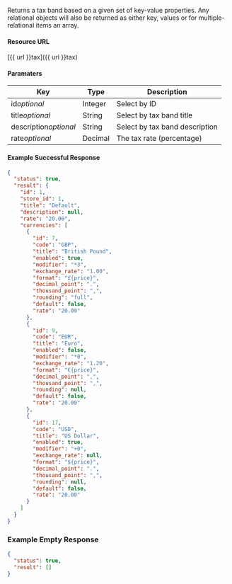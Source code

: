 <!--
@title Get single tax band by criteria
@author Moltin Ltd
@description Gets a tax band based on the given criteria
@order 11.4

@sidebar 1
@family Tax
@rate No
@auth Yes
@format JSON
@http GET
@version beta
-->
Returns a tax band based on a given set of key-value properties. Any relational objects will also be returned as either key, values or for multiple-relational items an array.


#### Resource URL
[{{ url }}tax]({{ url }}tax)


#### Paramaters
Key | Type | Description
--- | ---- | -----------
id*optional* | Integer | Select by ID
title*optional* | String | Select by tax band title
description*optional* | String | Select by tax band description
rate*optional* | Decimal | The tax rate (percentage)

<!--code-->
#### Example Successful Response
``` json
{
  "status": true,
  "result": {
    "id": 1,
    "store_id": 1,
    "title": "Default",
    "description": null,
    "rate": "20.00",
    "currencies": [
      {
        "id": 7,
        "code": "GBP",
        "title": "British Pound",
        "enabled": true,
        "modifier": "*3",
        "exchange_rate": "1.00",
        "format": "£{price}",
        "decimal_point": ".",
        "thousand_point": ",",
        "rounding": "full",
        "default": false,
        "rate": "20.00"
      },
      {
        "id": 9,
        "code": "EUR",
        "title": "Euro",
        "enabled": false,
        "modifier": "*0",
        "exchange_rate": "1.20",
        "format": "€{price}",
        "decimal_point": ",",
        "thousand_point": ",",
        "rounding": null,
        "default": false,
        "rate": "20.00"
      },
      {
        "id": 17,
        "code": "USD",
        "title": "US Dollar",
        "enabled": true,
        "modifier": "+0",
        "exchange_rate": null,
        "format": "${price}",
        "decimal_point": ".",
        "thousand_point": ",",
        "rounding": null,
        "default": false,
        "rate": "20.00"
      }
    ]
  }
}
```


### Example Empty Response
``` json
{
  "status": true,
  "result": []
}
```
<!--/code-->